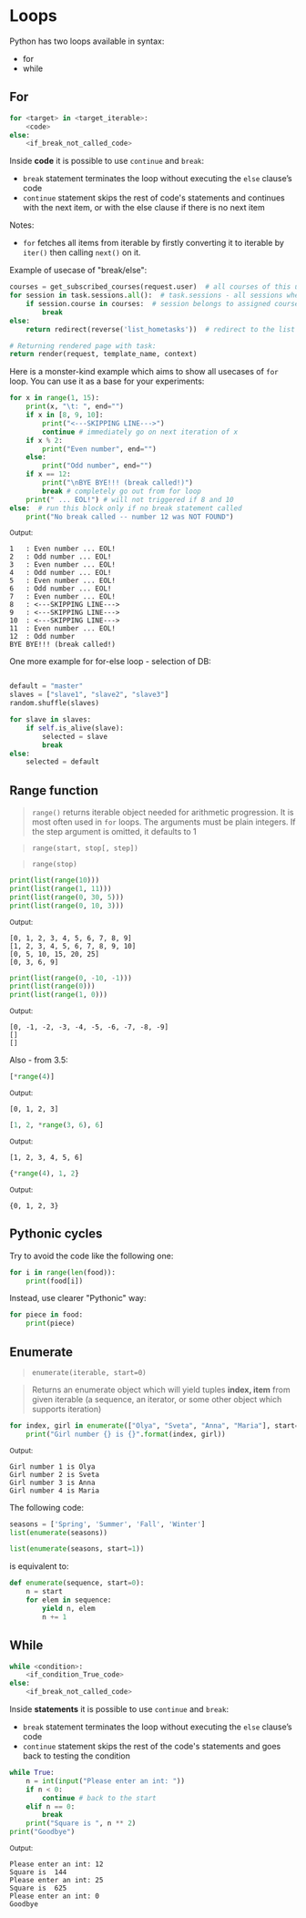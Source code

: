 # Loops


Python has two loops available in syntax:
* for
* while

## For

```python
for <target> in <target_iterable>:
    <code>
else:
    <if_break_not_called_code>
```

Inside **code** it is possible to use ```continue``` and ```break```:
* ```break``` statement terminates the loop without executing the ```else``` clause’s code
* ```continue``` statement skips the rest of code's statements and continues with the next item, or with the else clause if there is no next item

Notes:
* `for` fetches all items from iterable by firstly converting it to iterable by `iter()` then calling `next()` on it. 

Example of usecase of "break/else":

```python
courses = get_subscribed_courses(request.user)  # all courses of this user
for session in task.sessions.all():  # task.sessions - all sessions where this task assigned
    if session.course in courses:  # session belongs to assigned course - task is "valid"
        break
else:
    return redirect(reverse('list_hometasks'))  # redirect to the list of tasks

# Returning rendered page with task:
return render(request, template_name, context)
```

Here is a monster-kind example which aims to show all usecases of `for` loop. You can use it as a base for your experiments:


```python
for x in range(1, 15):
    print(x, "\t: ", end="")
    if x in [8, 9, 10]:
        print("<---SKIPPING LINE--->")
        continue # immediately go on next iteration of x
    if x % 2:
        print("Even number", end="")
    else:
        print("Odd number", end="")
    if x == 12:
        print("\nBYE BYE!!! (break called!)")
        break # completely go out from for loop
    print(" ... EOL!") # will not triggered if 8 and 10
else:  # run this block only if no break statement called
    print("No break called -- number 12 was NOT FOUND")
```

<sub>Output:</sub>

    1 	: Even number ... EOL!
    2 	: Odd number ... EOL!
    3 	: Even number ... EOL!
    4 	: Odd number ... EOL!
    5 	: Even number ... EOL!
    6 	: Odd number ... EOL!
    7 	: Even number ... EOL!
    8 	: <---SKIPPING LINE--->
    9 	: <---SKIPPING LINE--->
    10 	: <---SKIPPING LINE--->
    11 	: Even number ... EOL!
    12 	: Odd number
    BYE BYE!!! (break called!)


One more example for for-else loop - selection of DB:

```python

default = "master"
slaves = ["slave1", "slave2", "slave3"]
random.shuffle(slaves)

for slave in slaves:
    if self.is_alive(slave):
        selected = slave
        break
else:
    selected = default
```

## Range function

> `range()` returns iterable object needed for arithmetic progression. It is most often used in `for` loops. The arguments must be plain integers. If the step argument is omitted, it defaults to 1

> `range(start, stop[, step])`

> `range(stop)`


```python
print(list(range(10)))
print(list(range(1, 11)))
print(list(range(0, 30, 5)))
print(list(range(0, 10, 3)))
```

<sub>Output:</sub>

    [0, 1, 2, 3, 4, 5, 6, 7, 8, 9]
    [1, 2, 3, 4, 5, 6, 7, 8, 9, 10]
    [0, 5, 10, 15, 20, 25]
    [0, 3, 6, 9]



```python
print(list(range(0, -10, -1)))
print(list(range(0)))
print(list(range(1, 0)))
```

<sub>Output:</sub>

    [0, -1, -2, -3, -4, -5, -6, -7, -8, -9]
    []
    []


Also - from 3.5:


```python
[*range(4)]
```




<sub>Output:</sub>

    [0, 1, 2, 3]




```python
[1, 2, *range(3, 6), 6]
```




<sub>Output:</sub>

    [1, 2, 3, 4, 5, 6]




```python
{*range(4), 1, 2}
```




<sub>Output:</sub>

    {0, 1, 2, 3}



## Pythonic cycles

Try to avoid the code like the following one:

```python
for i in range(len(food)):
    print(food[i])
```

Instead, use clearer "Pythonic" way:

```python
for piece in food:
    print(piece)
```

## Enumerate

> `enumerate(iterable, start=0)`

> Returns an enumerate object which will yield tuples **index, item** from given iterable (a sequence, an iterator, or some other object which supports iteration)


```python
for index, girl in enumerate(["Olya", "Sveta", "Anna", "Maria"], start=1):
    print("Girl number {} is {}".format(index, girl))
```

<sub>Output:</sub>

    Girl number 1 is Olya
    Girl number 2 is Sveta
    Girl number 3 is Anna
    Girl number 4 is Maria


The following code:
    
```python
seasons = ['Spring', 'Summer', 'Fall', 'Winter']
list(enumerate(seasons))

list(enumerate(seasons, start=1))
```

is equivalent to:

```python
def enumerate(sequence, start=0):
    n = start
    for elem in sequence:
        yield n, elem
        n += 1
```



## While

```python
while <condition>:
    <if_condition_True_code>
else:
    <if_break_not_called_code>
```

Inside **statements** it is possible to use ```continue``` and ```break```:
* ```break``` statement terminates the loop without executing the ```else``` clause’s code
* ```continue``` statement skips the rest of the code's statements and goes back to testing the condition


```python
while True: 
    n = int(input("Please enter an int: "))
    if n < 0: 
        continue # back to the start 
    elif n == 0: 
        break 
    print("Square is ", n ** 2) 
print("Goodbye")
```

<sub>Output:</sub>

    Please enter an int: 12
    Square is  144
    Please enter an int: 25
    Square is  625
    Please enter an int: 0
    Goodbye